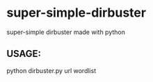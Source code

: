 # super-simple-dirbuster
super-simple dirbuster made with python


## USAGE: 
python dirbuster.py url wordlist
